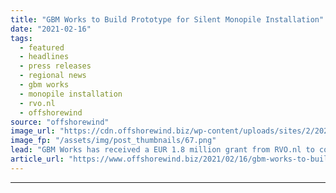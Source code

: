 ```yaml
---
title: "GBM Works to Build Prototype for Silent Monopile Installation"
date: "2021-02-16"
tags: 
  - featured
  - headlines
  - press releases
  - regional news
  - gbm works
  - monopile installation
  - rvo.nl
  - offshorewind
source: "offshorewind"
image_url: "https://cdn.offshorewind.biz/wp-content/uploads/sites/2/2021/02/16150004/GBM-Works-to-Build-Prototype-for-Silent-Monopile-Installation.png"
image_fp: "/assets/img/post_thumbnails/67.png"
lead: "GBM Works has received a EUR 1.8 million grant from RVO.nl to construct a"
article_url: "https://www.offshorewind.biz/2021/02/16/gbm-works-to-build-prototype-for-silent-monopile-installation/"
---
```


---
